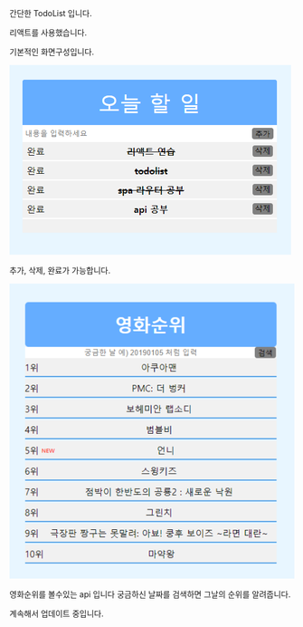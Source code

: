 간단한 TodoList 입니다.

리액트를 사용했습니다.

기본적인 화면구성입니다.

![index](./capture/todo.PNG)

추가, 삭제, 완료가 가능합니다.

![index](./capture/movie.PNG)

영화순위를 볼수있는 api 입니다 궁금하신 날짜를 검색하면 그날의 순위를 알려줍니다.

계속해서 업데이트 중입니다.
